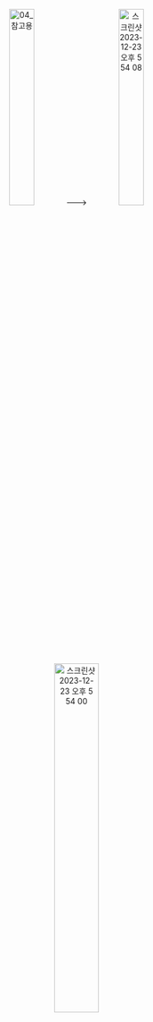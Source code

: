 <p align="center">
    <img width="30%" alt="04_참고용" src="https://github.com/ysolarh/OZ_class_backend/assets/109467066/f55c4363-a512-40ea-b5c8-d4b21c266d03">
    --->
    <img width="30%" alt="스크린샷 2023-12-23 오후 5 54 08" src="https://github.com/ysolarh/OZ_class_backend/assets/109467066/f3adf0bf-c3dc-40a6-b2f6-b2ec4836f043">
    <img width="40%" alt="스크린샷 2023-12-23 오후 5 54 00" src="https://github.com/ysolarh/OZ_class_backend/assets/109467066/6eaee552-be84-4a81-b658-b64705bdcb45">
</p>
